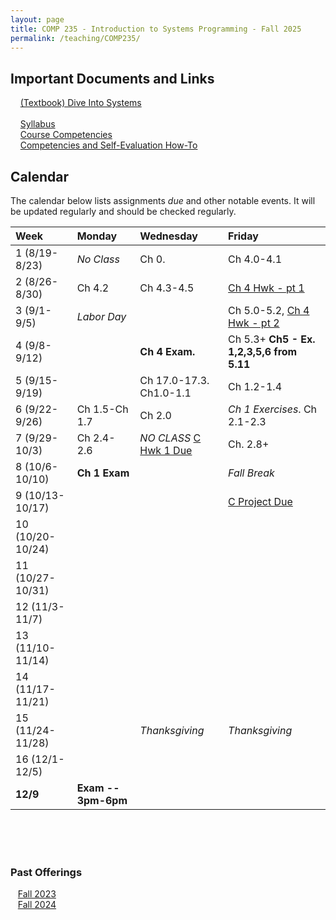 ```yaml
---
layout: page
title: COMP 235 - Introduction to Systems Programming - Fall 2025
permalink: /teaching/COMP235/
---
```


## Important Documents and Links

&nbsp;&nbsp;&nbsp; [(Textbook) Dive Into Systems](https://diveintosystems.org/) <br><br>
&nbsp;&nbsp;&nbsp; [Syllabus](/teaching/COMP235/fa25/comp235-syllabus.pdf) <br>
&nbsp;&nbsp;&nbsp; [Course Competencies](/teaching/COMP235/fa25/COMP235-Competencies.pdf) <br>
&nbsp;&nbsp;&nbsp; [Competencies and Self-Evaluation How-To](/teaching/ungrading/howto-portfolio)

## Calendar

The calendar below lists assignments *due* and other notable events.  It will be updated regularly and should be checked regularly.

| Week | Monday | Wednesday | Friday |
| :-- | :-- | :-- | :-- |
| 1 (8/19-8/23)|  *No Class*   | Ch 0.  | Ch 4.0-4.1 |
| 2 (8/26-8/30)| Ch 4.2  | Ch 4.3-4.5   |  [Ch 4 Hwk - pt 1](/teaching/COMP235/fa25/hwk/ch4pt1.pdf)  |
| 3 (9/1-9/5)| *Labor Day* |   | Ch 5.0-5.2, [Ch 4 Hwk - pt 2](/teaching/COMP235/fa25/hwk/ch4pt2.pdf)  |
| 4 (9/8-9/12)|  | **Ch 4 Exam.** | Ch 5.3+ **Ch5 - Ex. 1,2,3,5,6 from 5.11**  |
| 5 (9/15-9/19)|  | Ch 17.0-17.3. Ch1.0-1.1 | Ch 1.2-1.4 |
| 6 (9/22-9/26)| Ch 1.5-Ch 1.7 | Ch 2.0 | *Ch 1 Exercises*. Ch 2.1-2.3 |
| 7 (9/29-10/3)| Ch 2.4-2.6 | *NO CLASS* [C Hwk 1 Due](https://classroom.github.com/a/M1cjUrHO) | Ch. 2.8+ |
| 8 (10/6-10/10)| **Ch 1 Exam** | | *Fall Break* |
| 9 (10/13-10/17)|  |  | [C Project Due](https://classroom.github.com/a/kfqT3Jdn) |
| 10 (10/20-10/24)|  | | |
| 11 (10/27-10/31)|  | | |
| 12 (11/3-11/7)|  |  |     |
| 13 (11/10-11/14)|  | | |
| 14 (11/17-11/21)|  | | |
| 15 (11/24-11/28) | | *Thanksgiving* | *Thanksgiving* |
| 16 (12/1-12/5)|  | | |
| **12/9** | **Exam -- 3pm-6pm** | | |


<br><br><br>

### Past Offerings

&nbsp;&nbsp;&nbsp;[Fall 2023](/teaching/COMP235/fa23/) <br>
&nbsp;&nbsp;&nbsp;[Fall 2024](/teaching/COMP235/fa24/)




